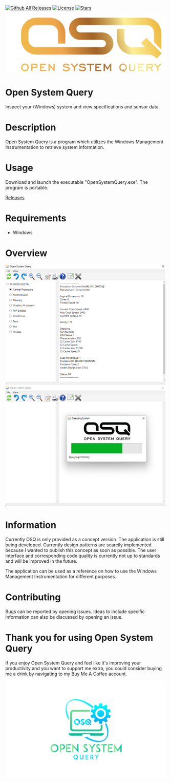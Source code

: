 [![Github All Releases](https://img.shields.io/github/downloads/jetspiking/OpenSystemQuery/total.svg)]()
[![License](https://img.shields.io/github/license/jetspiking/OpenSystemQuery.svg)]()
[![Stars](https://img.shields.io/github/stars/jetspiking/OpenSystemQuery.svg)]()


<img src="https://github.com/jetspiking/OpenSystemQuery/blob/main/Images/OpenSystemQuery.png?raw=true">

# Open System Query
Inspect your (Windows) system and view specifications and sensor data.

# Description
Open System Query is a program which utilizes the Windows Management Instrumentation to retrieve system information.  

# Usage
Download and launch the executable "OpenSystemQuery.exe". The program is portable.

[Releases](https://github.com/jetspiking/OpenSystemQuery/releases)

# Requirements
- Windows

# Overview
<img src="https://github.com/jetspiking/OpenSystemQuery/blob/main/Images/OpenSystemQueryConcept.png?raw=true" width="500">
<img src="https://github.com/jetspiking/OpenSystemQuery/blob/main/Images/OpenSystemQueryLoading.png?raw=true" width="500">

# Information
Currently OSQ is only provided as a concept version. The application is still being developed. Currently design patterns are scarcily implemented because I wanted to publish this concept as soon as possible. The user interface and corresponding code quality is currently not up to standards and will be improved in the future.

The application can be used as a reference on how to use the Windows Management Instrumentation for different purposes.

# Contributing
Bugs can be reported by opening issues. Ideas to include specific information can also be discussed by opening an issue. 

# Thank you for using Open System Query
If you enjoy Open System Query and feel like it's improving your productivity and you want to support me extra, you could consider buying me a drink by navigating to my Buy Me A Coffee account.

<img src="https://github.com/jetspiking/OpenSystemQuery/blob/main/Images/PNG1.png?raw=true">
